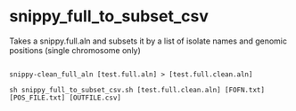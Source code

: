 # snippy_full_to_subset_csv
Takes a snippy.full.aln and subsets it by a list of isolate names and genomic positions (single chromosome only)

```

snippy-clean_full_aln [test.full.aln] > [test.full.clean.aln]

sh snippy_full_to_subset_csv.sh [test.full.clean.aln] [FOFN.txt] [POS_FILE.txt] [OUTFILE.csv]

```
